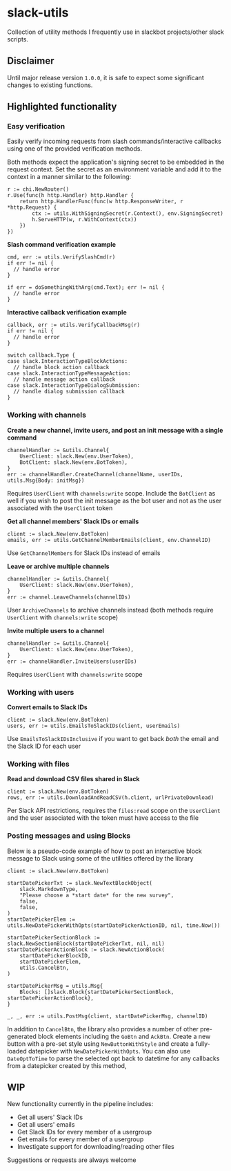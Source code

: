 # slack-utils 
Collection of utility methods I frequently use in slackbot projects/other slack scripts.

## Disclaimer
Until major release version `1.0.0`, it is safe to expect some significant changes to existing functions.

## Highlighted functionality
### Easy verification
Easily verify incoming requests from slash commands/interactive callbacks using one of the provided verification methods. 

Both methods expect the application's signing secret to be embedded in the request context. Set the secret as an environment variable and add it to the context in a manner similar to the following:
```
r := chi.NewRouter()
r.Use(func(h http.Handler) http.Handler {
	return http.HandlerFunc(func(w http.ResponseWriter, r *http.Request) {
		ctx := utils.WithSigningSecret(r.Context(), env.SigningSecret)
		h.ServeHTTP(w, r.WithContext(ctx))
	})
})
```

**Slash command verification example**

```
cmd, err := utils.VerifySlashCmd(r)
if err != nil {
  // handle error
}

if err = doSomethingWithArg(cmd.Text); err != nil {
  // handle error
}
```
**Interactive callback verification example**

```
callback, err := utils.VerifyCallbackMsg(r)
if err != nil {
  // handle error
}

switch callback.Type {
case slack.InteractionTypeBlockActions:
  // handle block action callback
case slack.InteractionTypeMessageAction:
  // handle message action callback
case slack.InteractionTypeDialogSubmission:
  // handle dialog submission callback
}
```

### Working with channels
**Create a new channel, invite users, and post an init message with a single command**
```
channelHandler := &utils.Channel{
	UserClient: slack.New(env.UserToken),
	BotClient: slack.New(env.BotToken),
}
err := channelHandler.CreateChannel(channelName, userIDs, utils.Msg{Body: initMsg})
```
Requires `UserClient` with `channels:write` scope. Include the `BotClient` as well if you wish to post the init message as the bot user and not as the user associated with the `UserClient` token

**Get all channel members' Slack IDs or emails**
```
client := slack.New(env.BotToken)
emails, err := utils.GetChannelMemberEmails(client, env.ChannelID)
```
Use `GetChannelMembers` for Slack IDs instead of emails

**Leave or archive multiple channels**
```
channelHandler := &utils.Channel{
	UserClient: slack.New(env.UserToken),
}
err := channel.LeaveChannels(channelIDs)
```
User `ArchiveChannels` to archive channels instead (both methods require `UserClient` with `channels:write` scope)

**Invite multiple users to a channel**
```
channelHandler := &utils.Channel{
	UserClient: slack.New(env.UserToken),
}
err := channelHandler.InviteUsers(userIDs)
```
Requires `UserClient` with `channels:write` scope

### Working with users
**Convert emails to Slack IDs**
```
client := slack.New(env.BotToken)
users, err := utils.EmailsToSlackIDs(client, userEmails)
```
Use `EmailsToSlackIDsInclusive` if you want to get back *both* the email and the Slack ID for each user

### Working with files
**Read and download CSV files shared in Slack**
```
client := slack.New(env.BotToken)
rows, err := utils.DownloadAndReadCSV(h.client, urlPrivateDownload)
```
Per Slack API restrictions, requires the `files:read` scope on the `UserClient` and the user associated with the token must have access to the file

### Posting messages and using Blocks
Below is a pseudo-code example of how to post an interactive block message to Slack using some of the utilities offered by the library
```
client := slack.New(env.BotToken)

startDatePickerTxt := slack.NewTextBlockObject(
	slack.MarkdownType,
	"Please choose a *start date* for the new survey",
	false,
	false,
)
startDatePickerElem := utils.NewDatePickerWithOpts(startDatePickerActionID, nil, time.Now())

startDatePickerSectionBlock := slack.NewSectionBlock(startDatePickerTxt, nil, nil)
startDatePickerActionBlock := slack.NewActionBlock(
    startDatePickerBlockID, 
    startDatePickerElem, 
    utils.CancelBtn,
)

startDatePickerMsg = utils.Msg{
	Blocks: []slack.Block{startDatePickerSectionBlock, startDatePickerActionBlock},
}
	
_, _, err := utils.PostMsg(client, startDatePickerMsg, channelID)
```
In addition to `CancelBtn`, the library also provides a number of other pre-generated block elements including the `GoBtn` and `AckBtn`. Create a new button with a pre-set style using `NewButtonWithStyle` and create a fully-loaded datepicker with `NewDatePickerWithOpts`. You can also use `DateOptToTime` to parse the selected opt back to datetime for any callbacks from a datepicker created by this method, 

## WIP
New functionality currently in the pipeline includes:
- Get all users' Slack IDs
- Get all users' emails
- Get Slack IDs for every member of a usergroup
- Get emails for every member of a usergroup
- Investigate support for downloading/reading other files
 
Suggestions or requests are always welcome

